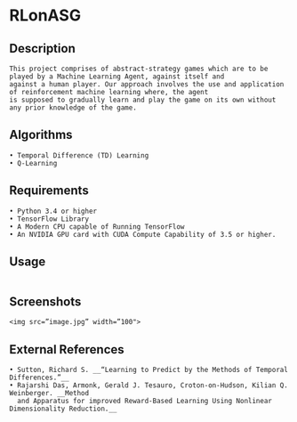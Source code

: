 # RLonASG

## Description
```
This project comprises of abstract-strategy games which are to be played by a Machine Learning Agent, against itself and
against a human player. Our approach involves the use and application of reinforcement machine learning where, the agent
is supposed to gradually learn and play the game on its own without any prior knowledge of the game. 
```

## Algorithms
```
• Temporal Difference (TD) Learning
• Q-Learning
```

## Requirements
```
• Python 3.4 or higher
• TensorFlow Library
• A Modern CPU capable of Running TensorFlow
• An NVIDIA GPU card with CUDA Compute Capability of 3.5 or higher.
```

## Usage
```

```

## Screenshots
```
<img src=”image.jpg” width=”100">
```

## External References
```
• Sutton, Richard S. __“Learning to Predict by the Methods of Temporal Differences.”__
• Rajarshi Das, Armonk, Gerald J. Tesauro, Croton-on-Hudson, Kilian Q. Weinberger. __Method
  and Apparatus for improved Reward-Based Learning Using Nonlinear Dimensionality Reduction.__
```
